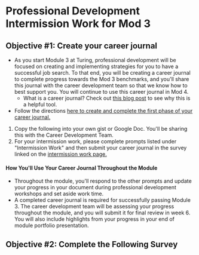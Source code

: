 # Professional Development Intermission Work for Mod 3

## Objective #1: Create your career journal

* As you start Module 3 at Turing, professional development will be focused on creating and implementing strategies for you to have a successful job search. To that end, you will be creating a career journal to complete progress towards the Mod 3 benchmarks, and you'll share this journal with the career development team so that we know how to best support you. You will continue to use this career journal in Mod 4.
    * What is a career journal? Check out [this blog post](https://www.themuse.com/advice/6-ways-keeping-a-journal-can-help-your-career) to see why this is a helpful tool. 
* Follow the directions [here to create and complete the first phase of your career journal.](https://github.com/turingschool/career-development-curriculum/blob/master/module_three/2001_career_journal.md) 

1. Copy the following into your own gist or Google Doc. You'll be sharing this with the Career Development Team. 
2. For your intermission work, please complete prompts listed under "Intermission Work" and then submit your career journal in the survey linked on the [intermission work page.](https://github.com/turingschool/career-development-curriculum/blob/master/module_three/pre_work.md)

#### How You'll Use Your Career Journal Throughout the Module
* Throughout the module, you'll respond to the other prompts and update your progress in your document during professional development workshops and set aside work time. 
* A completed career journal is required for successfully passing Module 3. The career development team will be assessing your progress throughout the module, and you will submit it for final review in week 6. You will also include highlights from your progress in your end of module portfolio presentation. 

## Objective #2: Complete the Following Survey


